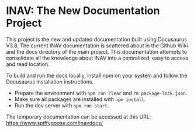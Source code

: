 # INAV: The New Documentation Project

This project is the new and updated documentation built using Docusaurus V3.8. 
The current INAV documentation is scattered about in the Github Wiki and the docs directory of the main project. 
This documentation attempts to consolidate all the knowledge about INAV into a centralized, easy to access and read location.

To build and run the docs locally, install npm on your system and follow the Docusaurus installation instructions. 

- Prepare the environment with `npm run clear` and `rm package-lock.json`.
- Make sure all packages are installed with `npm install`.
- Run the dev server with `npm run start`.

The temporary documentation can be accessed at this URL: https://www.spiffygoose.com/inavdocs/